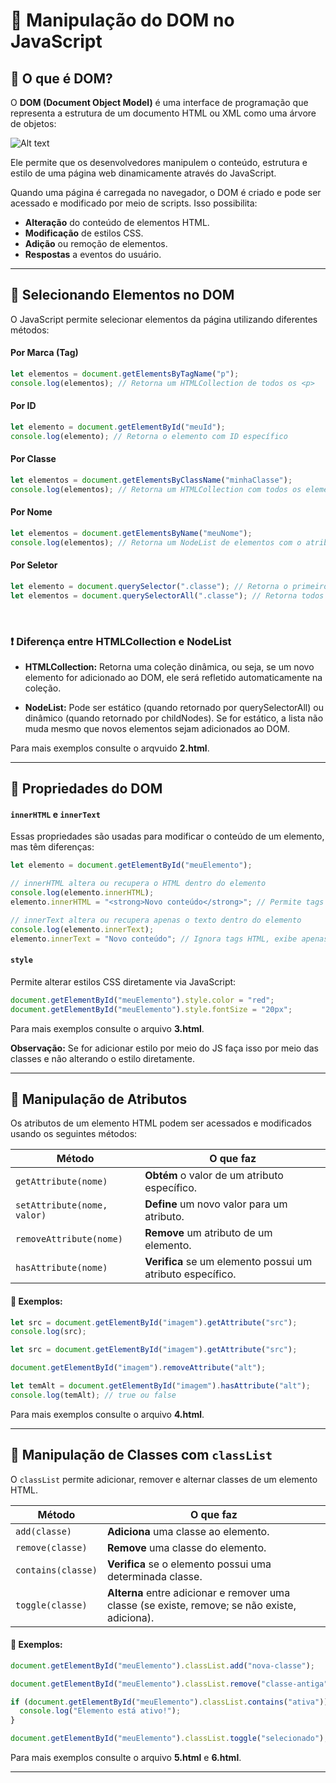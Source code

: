 # 📌  Manipulação do DOM no JavaScript

## 🔹 O que é DOM?

O **DOM (Document Object Model)** é uma interface de programação que representa a estrutura de um documento HTML ou XML como uma árvore de objetos:

![Alt text](https://hermes.dio.me/articles/cover/f3b3ba36-5377-4a95-8068-f1b09bec56c7.png "DOM")

Ele permite que os desenvolvedores manipulem o conteúdo, estrutura e estilo de uma página web dinamicamente através do JavaScript.

Quando uma página é carregada no navegador, o DOM é criado e pode ser acessado e modificado por meio de scripts. Isso possibilita:

- **Alteração** do conteúdo de elementos HTML.
- **Modificação** de estilos CSS.
- **Adição** ou remoção de elementos.
- **Respostas** a eventos do usuário.

--- 

## 🔹 Selecionando Elementos no DOM

O JavaScript permite selecionar elementos da página utilizando diferentes métodos:

#### **Por Marca (Tag)**
```javascript
let elementos = document.getElementsByTagName("p");
console.log(elementos); // Retorna um HTMLCollection de todos os <p>
```

#### **Por ID**
```javascript
let elemento = document.getElementById("meuId");
console.log(elemento); // Retorna o elemento com ID específico
```

#### **Por Classe**
```javascript
let elementos = document.getElementsByClassName("minhaClasse");
console.log(elementos); // Retorna um HTMLCollection com todos os elementos que possuem essa classe
```

#### **Por Nome**
```javascript
let elementos = document.getElementsByName("meuNome");
console.log(elementos); // Retorna um NodeList de elementos com o atributo name especificado
```

#### **Por Seletor**
```javascript
let elemento = document.querySelector(".classe"); // Retorna o primeiro elemento que corresponde ao seletor CSS
let elementos = document.querySelectorAll(".classe"); // Retorna todos os elementos que correspondem ao seletor CSS (NodeList)
```

<br>

### ❗ Diferença entre HTMLCollection e NodeList

- **HTMLCollection:** Retorna uma coleção dinâmica, ou seja, se um novo elemento for adicionado ao DOM, ele será refletido automaticamente na coleção.

- **NodeList:** Pode ser estático (quando retornado por querySelectorAll) ou dinâmico (quando retornado por childNodes). Se for estático, a lista não muda mesmo que novos elementos sejam adicionados ao DOM.

Para mais exemplos consulte o arqvuido **2.html**.

--- 

## 🔹 Propriedades do DOM

#### `innerHTML` e `innerText`

Essas propriedades são usadas para modificar o conteúdo de um elemento, mas têm diferenças:

```javascript
let elemento = document.getElementById("meuElemento");

// innerHTML altera ou recupera o HTML dentro do elemento
console.log(elemento.innerHTML);
elemento.innerHTML = "<strong>Novo conteúdo</strong>"; // Permite tags HTML

// innerText altera ou recupera apenas o texto dentro do elemento
console.log(elemento.innerText);
elemento.innerText = "Novo conteúdo"; // Ignora tags HTML, exibe apenas texto puro
```

#### `style`
Permite alterar estilos CSS diretamente via JavaScript:
```javascript
document.getElementById("meuElemento").style.color = "red";
document.getElementById("meuElemento").style.fontSize = "20px";
```

Para mais exemplos consulte o arquivo **3.html**.

**Observação:** Se for adicionar estilo por meio do JS faça isso por meio das classes e não alterando o estilo diretamente.

---

## 🔹 Manipulação de Atributos

Os atributos de um elemento HTML podem ser acessados e modificados usando os seguintes métodos:

| **Método**                  | **O que faz**                                              |
|-----------------------------|------------------------------------------------------------|
| `getAttribute(nome)`        | **Obtém** o valor de um atributo específico.               |
| `setAttribute(nome, valor)` | **Define** um novo valor para um atributo.                 |
| `removeAttribute(nome)`     | **Remove** um atributo de um elemento.                     |
| `hasAttribute(nome)`        | **Verifica** se um elemento possui um atributo específico. |

#### 🔸 Exemplos:
```javascript
let src = document.getElementById("imagem").getAttribute("src");
console.log(src);
```

```javascript
let src = document.getElementById("imagem").getAttribute("src");
```


```javascript
document.getElementById("imagem").removeAttribute("alt");
```

```javascript
let temAlt = document.getElementById("imagem").hasAttribute("alt");
console.log(temAlt); // true ou false
```

Para mais exemplos consulte o arquivo **4.html**.

---

## 🔹 Manipulação de Classes com `classList`

O `classList` permite adicionar, remover e alternar classes de um elemento HTML.

| **Método**                  | **O que faz**                                                                                  |
|-----------------------------|------------------------------------------------------------------------------------------------|
| `add(classe)`               | **Adiciona** uma classe ao elemento.                                                           |
| `remove(classe)`            | **Remove** uma classe do elemento.                                                             |
| `contains(classe)`          | **Verifica** se o elemento possui uma determinada classe.                                      |
| `toggle(classe)`            | **Alterna** entre adicionar e remover uma classe (se existe, remove; se não existe, adiciona). |

#### 🔸 Exemplos:
```javascript
document.getElementById("meuElemento").classList.add("nova-classe");
```

```javascript
document.getElementById("meuElemento").classList.remove("classe-antiga");
```

```javascript
if (document.getElementById("meuElemento").classList.contains("ativa")) {
  console.log("Elemento está ativo!");
}
```

```javascript
document.getElementById("meuElemento").classList.toggle("selecionado");
```

Para mais exemplos consulte o arquivo **5.html** e **6.html**.

---